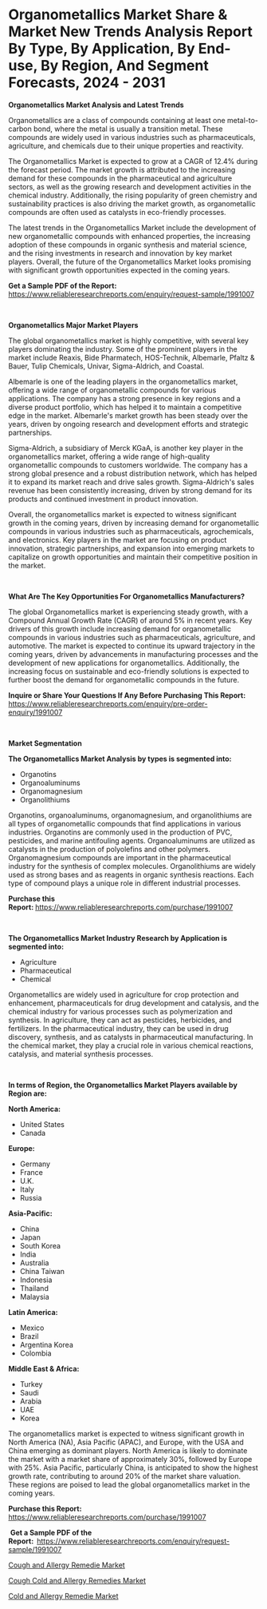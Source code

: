 <p><h1>Organometallics Market Share & Market New Trends Analysis Report By Type, By Application, By End-use, By Region, And Segment Forecasts, 2024 - 2031</h1></p><p><strong>Organometallics Market Analysis and Latest Trends</strong></p>
<p><p>Organometallics are a class of compounds containing at least one metal-to-carbon bond, where the metal is usually a transition metal. These compounds are widely used in various industries such as pharmaceuticals, agriculture, and chemicals due to their unique properties and reactivity.</p><p>The Organometallics Market is expected to grow at a CAGR of 12.4% during the forecast period. The market growth is attributed to the increasing demand for these compounds in the pharmaceutical and agriculture sectors, as well as the growing research and development activities in the chemical industry. Additionally, the rising popularity of green chemistry and sustainability practices is also driving the market growth, as organometallic compounds are often used as catalysts in eco-friendly processes.</p><p>The latest trends in the Organometallics Market include the development of new organometallic compounds with enhanced properties, the increasing adoption of these compounds in organic synthesis and material science, and the rising investments in research and innovation by key market players. Overall, the future of the Organometallics Market looks promising with significant growth opportunities expected in the coming years.</p></p>
<p><strong>Get a Sample PDF of the Report:&nbsp;</strong> <a href="https://www.reliableresearchreports.com/enquiry/request-sample/1991007">https://www.reliableresearchreports.com/enquiry/request-sample/1991007</a></p>
<p>&nbsp;</p>
<p><strong>Organometallics Major Market Players</strong></p>
<p><p>The global organometallics market is highly competitive, with several key players dominating the industry. Some of the prominent players in the market include Reaxis, Bide Pharmatech, HOS-Technik, Albemarle, Pfaltz & Bauer, Tulip Chemicals, Univar, Sigma-Aldrich, and Coastal.</p><p>Albemarle is one of the leading players in the organometallics market, offering a wide range of organometallic compounds for various applications. The company has a strong presence in key regions and a diverse product portfolio, which has helped it to maintain a competitive edge in the market. Albemarle's market growth has been steady over the years, driven by ongoing research and development efforts and strategic partnerships.</p><p>Sigma-Aldrich, a subsidiary of Merck KGaA, is another key player in the organometallics market, offering a wide range of high-quality organometallic compounds to customers worldwide. The company has a strong global presence and a robust distribution network, which has helped it to expand its market reach and drive sales growth. Sigma-Aldrich's sales revenue has been consistently increasing, driven by strong demand for its products and continued investment in product innovation.</p><p>Overall, the organometallics market is expected to witness significant growth in the coming years, driven by increasing demand for organometallic compounds in various industries such as pharmaceuticals, agrochemicals, and electronics. Key players in the market are focusing on product innovation, strategic partnerships, and expansion into emerging markets to capitalize on growth opportunities and maintain their competitive position in the market.</p></p>
<p>&nbsp;</p>
<p><strong>What Are The Key Opportunities For Organometallics Manufacturers?</strong></p>
<p><p>The global Organometallics market is experiencing steady growth, with a Compound Annual Growth Rate (CAGR) of around 5% in recent years. Key drivers of this growth include increasing demand for organometallic compounds in various industries such as pharmaceuticals, agriculture, and automotive. The market is expected to continue its upward trajectory in the coming years, driven by advancements in manufacturing processes and the development of new applications for organometallics. Additionally, the increasing focus on sustainable and eco-friendly solutions is expected to further boost the demand for organometallic compounds in the future.</p></p>
<p><strong>Inquire or Share Your Questions If Any Before Purchasing This Report:</strong> <a href="https://www.reliableresearchreports.com/enquiry/pre-order-enquiry/1991007">https://www.reliableresearchreports.com/enquiry/pre-order-enquiry/1991007</a></p>
<p>&nbsp;</p>
<p><strong>Market Segmentation</strong></p>
<p><strong>The Organometallics Market Analysis by types is segmented into:</strong></p>
<p><ul><li>Organotins</li><li>Organoaluminums</li><li>Organomagnesium</li><li>Organolithiums</li></ul></p>
<p><p>Organotins, organoaluminums, organomagnesium, and organolithiums are all types of organometallic compounds that find applications in various industries. Organotins are commonly used in the production of PVC, pesticides, and marine antifouling agents. Organoaluminums are utilized as catalysts in the production of polyolefins and other polymers. Organomagnesium compounds are important in the pharmaceutical industry for the synthesis of complex molecules. Organolithiums are widely used as strong bases and as reagents in organic synthesis reactions. Each type of compound plays a unique role in different industrial processes.</p></p>
<p><strong>Purchase this Report:&nbsp;</strong><a href="https://www.reliableresearchreports.com/purchase/1991007">https://www.reliableresearchreports.com/purchase/1991007</a></p>
<p>&nbsp;</p>
<p><strong>The Organometallics Market Industry Research by Application is segmented into:</strong></p>
<p><ul><li>Agriculture</li><li>Pharmaceutical</li><li>Chemical</li></ul></p>
<p><p>Organometallics are widely used in agriculture for crop protection and enhancement, pharmaceuticals for drug development and catalysis, and the chemical industry for various processes such as polymerization and synthesis. In agriculture, they can act as pesticides, herbicides, and fertilizers. In the pharmaceutical industry, they can be used in drug discovery, synthesis, and as catalysts in pharmaceutical manufacturing. In the chemical market, they play a crucial role in various chemical reactions, catalysis, and material synthesis processes.</p></p>
<p>&nbsp;</p>
<p><strong>In terms of Region, the Organometallics Market Players available by Region are:</strong></p>
<p>
    <p> <strong> North America: </strong>
        <ul>
            <li>United States</li>
            <li>Canada</li>
        </ul>
        </p> 
    <p> <strong> Europe: </strong>
        <ul>
            <li>Germany</li>
            <li>France</li>
            <li>U.K.</li>
            <li>Italy</li>
            <li>Russia</li>
        </ul>
        </p> 
    <p> <strong> Asia-Pacific: </strong>
        <ul>
            <li>China</li>
            <li>Japan</li>
            <li>South Korea</li>
            <li>India</li>
            <li>Australia</li>
            <li>China Taiwan</li>
            <li>Indonesia</li>
            <li>Thailand</li>
            <li>Malaysia</li>
        </ul>
        </p> 
    <p> <strong> Latin America: </strong>
        <ul>
            <li>Mexico</li>
            <li>Brazil</li>
            <li>Argentina Korea</li>
            <li>Colombia</li>
        </ul>
        </p> 
    <p> <strong> Middle East & Africa: </strong>
        <ul>
            <li>Turkey</li>
            <li>Saudi</li>
            <li>Arabia</li>
            <li>UAE</li>
            <li>Korea</li>
        </ul>
    </p>
    </p>
<p><p>The organometallics market is expected to witness significant growth in North America (NA), Asia Pacific (APAC), and Europe, with the USA and China emerging as dominant players. North America is likely to dominate the market with a market share of approximately 30%, followed by Europe with 25%. Asia Pacific, particularly China, is anticipated to show the highest growth rate, contributing to around 20% of the market share valuation. These regions are poised to lead the global organometallics market in the coming years.</p></p>
<p><strong>Purchase this Report: </strong><a href="https://www.reliableresearchreports.com/purchase/1991007">https://www.reliableresearchreports.com/purchase/1991007</a></p>
<p>&nbsp;<strong>Get a Sample PDF of the Report:&nbsp;&nbsp;</strong><a href="https://www.reliableresearchreports.com/enquiry/request-sample/1991007">https://www.reliableresearchreports.com/enquiry/request-sample/1991007</a></p>
<p><strong></strong></p>
<p><p><a href="https://view.publitas.com/reportprime-1/cough-and-allergy-remedie-market-size-market-share-and-global-market-analysis-report-2023-2030/">Cough and Allergy Remedie Market</a></p><p><a href="https://view.publitas.com/reportprime-1/cough-cold-and-allergy-remedies-market-offers-provide-insightful-data-for-the-time-period-from-2023-to-2030-and-also-provide-analysis-based-on-application-type-and-region/">Cough Cold and Allergy Remedies Market</a></p><p><a href="https://view.publitas.com/reportprime-1/cold-and-allergy-remedie-market-challenges-opportunities-and-growth-drivers-and-major-market-players-forecasted-for-period-from-2023-2030/">Cold and Allergy Remedie Market</a></p></p>